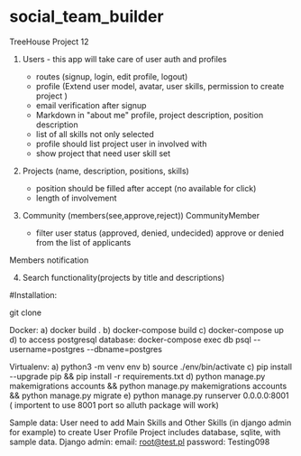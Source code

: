 # social_team_builder
TreeHouse Project 12

1. Users - this app will take care of user auth and profiles
    - routes (signup, login, edit profile, logout)
    - profile (Extend user model, avatar, user skills, permission to create project )
    - email verification after signup
    - Markdown in "about me" profile, project description, position description
    - list of all skills not only selected
    - profile should list project user in involved with
    - show project that need user skill set

2. Projects (name, description, positions, skills)
    - position should be filled after accept (no available for click)
    - length of involvement

3. Community (members(see,approve,reject))  CommunityMember
    - filter user status (approved, denied, undecided)
    approve or denied from the list of applicants

Members notification

4. Search functionality(projects by title and descriptions)

#Installation:

git clone

Docker: 
a) docker build . 
b) docker-compose build 
c) docker-compose up 
d) to access postgresql database: docker-compose exec db psql --username=postgres --dbname=postgres

Virtualenv: 
a) python3 -m venv env 
b) source ./env/bin/activate 
c) pip install --upgrade pip && pip install -r requirements.txt 
d) python manage.py makemigrations accounts && python manage.py makemigrations accounts && python manage.py migrate 
e) python manage.py runserver 0.0.0.0:8001 ( importent to use 8001 port so alluth package will work)

Sample data: User need to add Main Skills and Other Skills (in django admin for example) to create User Profile
Project includes database, sqlite, with sample data.
Django admin:
email: root@test.pl
password: Testing098
